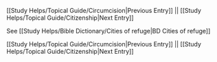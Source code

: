 [[Study Helps/Topical Guide/Circumcision|Previous Entry]]  ||  [[Study Helps/Topical Guide/Citizenship|Next Entry]]

 See [[Study Helps/Bible Dictionary/Cities of refuge|BD Cities of refuge]]

[[Study Helps/Topical Guide/Circumcision|Previous Entry]]  ||  [[Study Helps/Topical Guide/Citizenship|Next Entry]]